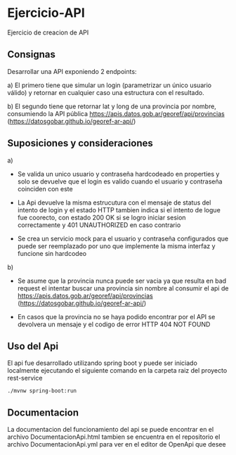 # Ejercicio-API
Ejercicio de creacion de API

## Consignas
Desarrollar una API exponiendo 2 endpoints:

a) El primero tiene que simular un login (parametrizar un único usuario válido) y retornar
en cualquier caso una estructura con el resultado.

b) El segundo tiene que retornar lat y long de una provincia por nombre, consumiendo la
API pública https://apis.datos.gob.ar/georef/api/provincias
(https://datosgobar.github.io/georef-ar-api/)

## Suposiciones y consideraciones

a) 

- Se valida un unico usuario y contraseña hardcodeado en properties y solo se devuelve que el login es valido cuando el usuario y contraseña coinciden con este

- La Api devuelve la misma estrucutura con el mensaje de status del intento de login y el estado HTTP tambien indica si el intento de logue fue coorecto, con estado 200 OK si se logro iniciar sesion correctamente y 401 UNAUTHORIZED en caso contrario

- Se crea un servicio mock para el usuario y contraseña configurados que puede ser reemplazado por uno que implemente la misma interfaz y funcione sin hardcodeo

b)

- Se asume que la provincia nunca puede ser vacia ya que resulta en bad request el intentar buscar una provincia sin nombre al consumir el api de https://apis.datos.gob.ar/georef/api/provincias
(https://datosgobar.github.io/georef-ar-api/) 

- En casos que la provincia no se haya podido encontrar por el API se devolvera un mensaje y el codigo de error HTTP 404 NOT FOUND 

## Uso del Api

El api fue desarrollado utilizando spring boot y puede ser iniciado localmente ejecutando el siguiente comando en la carpeta raiz del proyecto rest-service

```
./mvnw spring-boot:run
```

## Documentacion
La documentacion del funcionamiento del api se puede encontrar en el archivo DocumentacionApi.html tambien se encuentra en el repositorio el archivo DocumentacionApi.yml para ver en el editor de OpenApi que desee